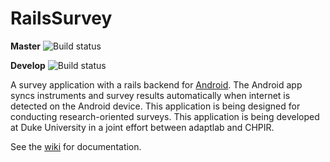 RailsSurvey
=============
**Master**
![Build status](https://travis-ci.org/mnipper/rails_survey.png?branch=master)

**Develop**
![Build status](https://travis-ci.org/mnipper/rails_survey.png?branch=develop)

A survey application with a rails backend for [Android](https://github.com/mnipper/AndroidSurvey).  The Android app syncs instruments and survey results automatically when internet is detected on the Android device.  This application is being designed for conducting research-oriented surveys.  This application is being developed at Duke University in a joint effort between adaptlab and CHPIR.

See the [wiki](https://github.com/mnipper/rails_survey/wiki) for documentation.
